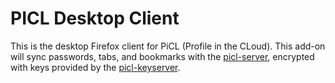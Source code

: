 PICL Desktop Client
===================

This is the desktop Firefox client for PiCL (Profile in the CLoud). This add-on will sync passwords, tabs, and bookmarks with the [picl-server](https://github.com/mozilla/picl-server), encrypted with keys provided by the [picl-keyserver](https://github.com/mozilla/picl-keyserver).